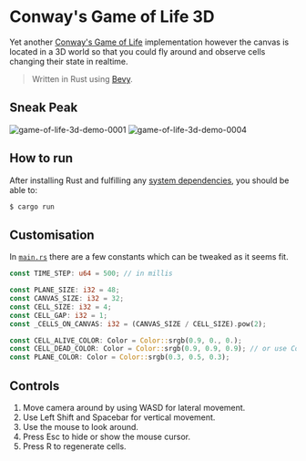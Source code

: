 # Conway's Game of Life 3D

Yet another [Conway's Game of Life](https://en.wikipedia.org/wiki/Conway%27s_Game_of_Life) implementation however the canvas is located in a 3D world so that you could fly around and observe cells changing their state in realtime.

> Written in Rust using [Bevy](https://bevyengine.org).

## Sneak Peak

![game-of-life-3d-demo-0001](https://github.com/user-attachments/assets/77d279ea-18a4-405e-9e7f-88051923b788)
![game-of-life-3d-demo-0004](https://github.com/user-attachments/assets/e51d3120-01f1-4e37-8058-44fcfc93c9a5)

## How to run

After installing Rust and fulfilling any [system dependencies](https://bevyengine.org/learn/quick-start/getting-started/setup/#installing-os-dependencies), you should be able to:

```sh
$ cargo run
```

## Customisation

In [`main.rs`](src/main.rs) there are a few constants which can be tweaked as it seems fit.

```rs
const TIME_STEP: u64 = 500; // in millis

const PLANE_SIZE: i32 = 48;
const CANVAS_SIZE: i32 = 32;
const CELL_SIZE: i32 = 4;
const CELL_GAP: i32 = 1;
const _CELLS_ON_CANVAS: i32 = (CANVAS_SIZE / CELL_SIZE).pow(2);

const CELL_ALIVE_COLOR: Color = Color::srgb(0.9, 0., 0.);
const CELL_DEAD_COLOR: Color = Color::srgb(0.9, 0.9, 0.9); // or use Color::NONE to make dead cells disappear
const PLANE_COLOR: Color = Color::srgb(0.3, 0.5, 0.3);
```

## Controls

1. Move camera around by using WASD for lateral movement.
2. Use Left Shift and Spacebar for vertical movement.
3. Use the mouse to look around.
4. Press Esc to hide or show the mouse cursor.
5. Press R to regenerate cells.
